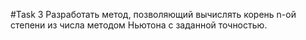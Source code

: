 ﻿#Task 3
Разработать метод, позволяющий вычислять корень n-ой степени из числа 
методом Ньютона с заданной точностью.